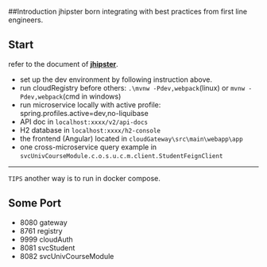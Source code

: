 ##Introduction
jhipster born integrating with best practices from first line engineers.

## Start
refer to the document of [**jhipster**](https://www.jhipster.tech/development/).

- set up the dev environment by following instruction above.
- run cloudRegistry before others: `.\mvnw -Pdev,webpack`(linux) or `mvnw -Pdev,webpack`(cmd in windows)
- run microservice locally with active profile: spring.profiles.active=dev,no-liquibase
- API doc in `localhost:xxxx/v2/api-docs`
- H2 database in `localhost:xxxx/h2-console`
- the frontend (Angular) located in `cloudGateway\src\main\webapp\app`
- one cross-microservice query example in `svcUnivCourseModule.c.o.s.u.c.m.client.StudentFeignClient`

-------
`TIPS` another way is to run in docker compose.

## Some Port

- 8080 gateway
- 8761 registry
- 9999 cloudAuth
- 8081 svcStudent
- 8082 svcUnivCourseModule
